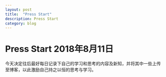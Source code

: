 ```yaml
---
layout: post
title:  "Press Start"
description: Press Start
category: blog
---
```


# Press Start 2018年8月11日
今天决定往后最好每日记录下自己的学习和思考的内容及新知，并将其中一些上传至博客，以此激励自己持之以恒的思考与学习。